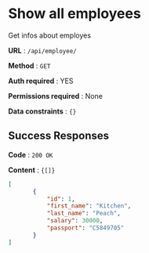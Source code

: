 # Show all employees

Get infos about employes

**URL** : `/api/employee/`

**Method** : `GET`

**Auth required** : YES

**Permissions required** : None

**Data constraints** : `{}`

## Success Responses

**Code** : `200 OK`

**Content** : `{[]}`

```json
[
       {
           "id": 1,
           "first_name": "Kitchen",
           "last_name": "Peach",
           "salary": 30000,
           "passport": "C5849705"
       }
]
```


